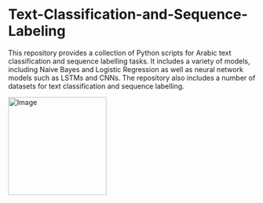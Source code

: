 # Text-Classification-and-Sequence-Labeling

This repository provides a collection of Python scripts for Arabic text classification and sequence labelling tasks. It includes a variety of models, including Naive Bayes and Logistic Regression as well as neural network models such as LSTMs and CNNs. The repository also includes a number of datasets for text classification and sequence labelling.


<img src="https://example.com/your-image.jpg](https://github.com/Yassin522/Text-Classification-and-Sequence-Labelling/assets/88105077/3b2721da-2df0-4f2f-a736-a1cf9f3a76d5)https://github.com/Yassin522/Text-Classification-and-Sequence-Labelling/assets/88105077/3b2721da-2df0-4f2f-a736-a1cf9f3a76d5" alt="Image" width="200"/>
